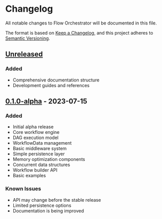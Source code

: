 # Changelog

All notable changes to Flow Orchestrator will be documented in this file.

The format is based on [Keep a Changelog](https://keepachangelog.com/en/1.0.0/),
and this project adheres to [Semantic Versioning](https://semver.org/spec/v2.0.0.html).

## [Unreleased]

### Added
- Comprehensive documentation structure
- Development guides and references

## [0.1.0-alpha] - 2023-07-15

### Added
- Initial alpha release
- Core workflow engine
- DAG execution model
- WorkflowData management
- Basic middleware system
- Simple persistence layer
- Memory optimization components
- Concurrent data structures
- Workflow builder API
- Basic examples

### Known Issues
- API may change before the stable release
- Limited persistence options
- Documentation is being improved

[Unreleased]: https://github.com/yourusername/flow-orchestrator/compare/v0.1.0-alpha...HEAD
[0.1.0-alpha]: https://github.com/yourusername/flow-orchestrator/releases/tag/v0.1.0-alpha
